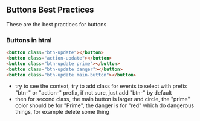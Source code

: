 ## Buttons Best Practices

These are the best practices for buttons

### Buttons in html


````html
<button class="btn-update"></button>
<button class="action-update"></button>
<button class="btn-update prime"></button>
<button class="btn-update danger"></button>
<button class="btn-update main-button"></button>
````

- try to see the context, try to add class for events to select with prefix "btn-" or "action-" prefix, if not sure, just add "btn-" by default
- then for second class, the main button is larger and circle, the "prime" color should be for "Prime", the danger is for "red" which do dangerous things, for example delete some thing
